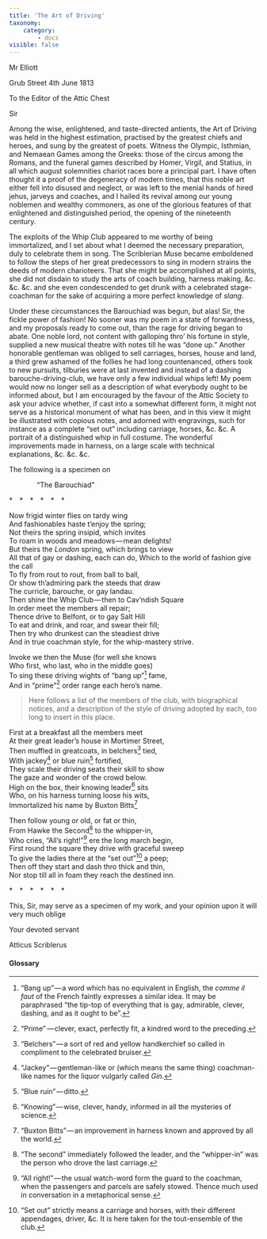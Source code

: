 ```yaml
---
title: 'The Art of Driving'
taxonomy:
    category:
        - docs
visible: false
---
```


<div class="author">Mr Elliott</div>

Grub Street 4th June 1813

To the Editor of the Attic Chest

Sir

Among the wise, enlightened, and taste-directed antients, the Art of Driving was held in the highest estimation, practised by the greatest chiefs and heroes, and sung by the greatest of poets. Witness the Olympic, Isthmian, and Nemaean Games among the Greeks: those of the circus among the Romans, and the funeral games described by Homer, Virgil, and Statius, in all which august solemnities chariot races bore a principal part. I have often thought it a proof of the degeneracy of modern times, that this noble art either fell into disused and neglect, or was left to the menial hands of hired jehus, jarveys and coaches, and I hailed its revival among our young noblemen and wealthy commoners, as one of the glorious features of that enlightened and distinguished period, the opening of the nineteenth century.  

The exploits of the Whip Club appeared to me worthy of being immortalized, and I set about what I deemed the necessary preparation, duly to celebrate them in song. The Scriblerian Muse became emboldened to follow the steps of her great predecessors to sing in modern strains the deeds of modern charioteers. That she might be accomplished at all points, she did not disdain to study the arts of coach building, harness making, &c. &c. &c. and she even condescended to get drunk with a celebrated stage-coachman for the sake of acquiring a more perfect knowledge of *slang*.

Under these circumstances the Barouchiad was begun, but alas! Sir, the fickle power of fashion! No sooner was my poem in a state of forwardness, and my proposals ready to come out, than the rage for driving began to abate. One noble lord, not content with galloping thro’ his fortune in style, supplied a new musical theatre with notes till he was “done up.” Another honorable gentleman was obliged to sell carriages, horses, house and land, a third grew ashamed of the follies he had long countenanced, others took to new pursuits, tilburies were at last invented and instead of a dashing barouche-driving-club, we have only a few individual whips left! My poem would now no longer sell as a description of what everybody ought to be informed about, but I am encouraged by the favour of the Attic Society to ask your advice whether, if cast into a somewhat different form, it might not serve as a historical monument of what has been, and in this view it might be illustrated with copious notes, and adorned with engravings, such for instance as a complete “set out” including carriage, horses, &c. &c. A portrait of a distinguished whip in full costume. The wonderful improvements made in harness, on a large scale with technical explanations, &c. &c. &c.  

The following is a specimen on

&emsp;&emsp;&emsp;&emsp;“The Barouchiad”

<div class="center">&#42;&emsp;&#42;&emsp;&#42;&emsp;&#42;&emsp;&#42;&emsp;&#42;</div>

Now frigid winter flies on tardy wing  
And fashionables haste t’enjoy the spring;  
Not theirs the spring insipid, which invites  
To roam in woods and meadows — mean delights!  
But theirs the *London* spring, which brings to view  
All that of gay or dashing, each can do,
Which to the world of fashion give the call  
To fly from rout to rout, from ball to ball,  
Or show th’admiring park the steeds that draw  
The curricle, barouche, or gay landau.  
Then shine the Whip Club — then to Cav’ndish Square  
In order meet the members all repair;  
Thence drive to Belfont, or to gay Salt Hill  
To eat and drink, and roar, and swear their fill;  
Then try who drunkest can the steadiest drive  
And in true coachman style, for the whip-mastery strive.  

Invoke we then the Muse (for well she knows  
Who first, who last, who in the middle goes)  
To sing these driving wights of “bang up”[^1] fame,  
And in “prime”[^2] order range each hero’s name.

> Here follows a list of the members of the club, with biographical notices, and a description of the style of driving adopted by each, too long to insert in this place.

First at a breakfast all the members meet  
At their great leader’s house in Mortimer Street,  
Then muffled in greatcoats, in belchers[^3] tied,  
With jackey[^4] or blue ruin[^5] fortified,  
They scale their driving seats their skill to show  
The gaze and wonder of the crowd below.  
High on the box, their knowing leader[^6] sits  
Who, on his harness turning loose his wits,  
Immortalized his name by Buxton Bitts[^7]

Then follow young or old, or fat or thin,  
From Hawke the Second[^8] to the whipper-in,  
Who cries, “All’s right!”[^9] ere the long march begin,  
First round the square they drive with graceful sweep  
To give the ladies there at the “set out”[^10] a peep;  
Then off they start and dash thro thick and thin,  
Nor stop till all in foam they reach the destined inn.

<div class="center">&#42;&emsp;&#42;&emsp;&#42;&emsp;&#42;&emsp;&#42;&emsp;&#42;</div>

This, Sir, may serve as a specimen of my work, and your opinion upon it will very much oblige

Your devoted servant

Atticus Scriblerus

#### Glossary

[^1]: “Bang up” — a word which has no equivalent in English, the *comme il faut* of the French faintly expresses a similar idea. It may be paraphrased “the tip-top of everything that is gay, admirable, clever, dashing, and as it ought to be”.

[^2]: “Prime”  — clever, exact, perfectly fit, a kindred word to the preceding.  

[^3]: “Belchers” — a sort of red and yellow handkerchief so called in compliment to the celebrated bruiser.  

[^4]: “Jackey” — gentleman-like or (which means the same thing) coachman-like names for the liquor vulgarly called *Gin*.

[^5]: “Blue ruin” — ditto.

[^6]: “Knowing” — wise, clever, handy, informed in all the mysteries of science.  

[^7]: “Buxton Bitts” — an improvement in harness known and approved by all the world.  

[^8]: “The second” immediately followed the leader, and the “whipper-in” was the person who drove the last carriage.  

[^9]: “All right!” — the usual watch-word form the guard to the coachman, when the passengers and parcels are safely stowed. Thence much used in conversation in a metaphorical sense.

[^10]: “Set out” strictly means a carriage and horses, with their different appendages, driver, &c. It is here taken for the tout-ensemble of the club.


